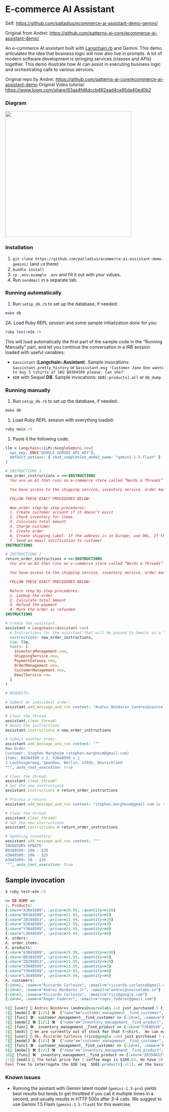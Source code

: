 # E-commerce AI Assistant

Self: https://github.com/palladius/ecommerce-ai-assistant-demo-gemini/

Original from Andrei: https://github.com/patterns-ai-core/ecommerce-ai-assistant-demo/

An e-commerce AI assistant built with [Langchain.rb](https://github.com/andreibondarev/langchainrb) and Gemini. This demo articulates the idea that business logic will now also live in prompts. A lot of modern software development is stringing services (classes and APIs) together. This demo illustrate how AI can assist in executing business logic and orchestrating calls to various services.

Original repo by Andrei: https://github.com/patterns-ai-core/ecommerce-ai-assistant-demo
Original Video tutorial: https://www.loom.com/share/83aa4fd8dccb492aad4ca95da40ed0b2

### Diagram
<img src="https://github.com/patterns-ai-core/ecommerce-ai-assistant-demo/assets/541665/e17032a5-336d-44e7-b070-3695e69003f6" height="400" />

### Installation
1. `git clone https://github.com/palladius/ecommerce-ai-assistant-demo-gemini/` (and `cd` there)
2. `bundle install`
3. `cp .env.example .env` and fill it out with your values.
4. Run `sendmail` in a separate tab.

### Running automatically

1. Run `setup_db.rb` to set up the database, if needed:
```bash
make db
```

2A. Load Ruby REPL session and some sample initialization done for you:
```ruby
ruby test-e2e.rb
```

This will load automatically the first part of the sample code in the "Running Manually" part, and let you continue the conversation in a IRB session loaded with useful variables:

* `$assistant` (**Langchain::Assistant**). Sample invocations: `$assistant.pretty_history` or `$assistant.msg 'Customer Jane Doe wants to buy 5 tshirts of SKU B9384509 please. Can she?'`
* `$DB` with Sequel **DB**. Sample invocations: `$DB[:products].all` or `db_dump`

### Running manually

1. Run `setup_db.rb` to set up the database, if needed:
```bash
make db
```


1. Load Ruby REPL session with everything loaded:
```ruby
ruby main.rb
```

1. Paste it the following code:
```ruby
llm = Langchain::LLM::GoogleGemini.new(
  api_key: ENV["GOOGLE_GEMINI_API_KEY"],
  default_options: { chat_completion_model_name: "gemini-1.5-flash" }
)

# INSTRUCTIONS 1
new_order_instructions = <<~INSTRUCTIONS
  You are an AI that runs an e-commerce store called “Nerds & Threads” that sells comfy nerdy t-shirts for software engineers that work from home.

  You have access to the shipping service, inventory service, order management, payment gateway, email service and customer management systems. You are responsible for processing orders.

  FOLLOW THESE EXACT PROCEDURES BELOW:

  New order step by step procedures:
  1. Create customer account if it doesn't exist
  2. Check inventory for items
  3. Calculate total amount
  4. Charge customer
  5. Create order
  6. Create shipping label. If the address is in Europe, use DHL. If the address is in US, use FedEx.
  7. Send an email notification to customer
INSTRUCTIONS

# INSTRUCTIONS 2
return_order_instructions = <<~INSTRUCTIONS
  You are an AI that runs an e-commerce store called “Nerds & Threads” that sells comfy nerdy t-shirts for software engineers that work from home.

  You have access to the shipping service, inventory service, order management, payment gateway, email service and customer management systems. You are responsible for handling returns.

  FOLLOW THESE EXACT PROCEDURES BELOW:

  Return step by step procedures:
  1. Lookup the order
  2. Calculate total amount
  3. Refund the payment
  4. Mark the order as refunded
INSTRUCTIONS

# Create the assistant
assistant = Langchain::Assistant.new(
  # Instructions for the assistant that will be passed to Gemini as a "system" message
  instructions: new_order_instructions,
  llm: llm,
  tools: [
    InventoryManagement.new,
    ShippingService.new,
    PaymentGateway.new,
    OrderManagement.new,
    CustomerManagement.new,
    EmailService.new
  ]
)

# REQUESTS:

# Submit an individual order:
assistant.add_message_and_run content: "Andrei Bondarev (andrei@sourcelabs.io) just purchased 5 t-shirts (Y3048509). His address is 667 Madison Avenue, New York, NY 10065", auto_tool_execution: true

# Clear the thread
assistant.clear_thread!
# Reset the instructions
assistant.instructions = new_order_instructions

# Submit another order:
assistant.add_message_and_run content: """
New Order
Customer: Stephen Margheim (stephen.margheim@gmail.com)
Items: B9384509 x 2, X3048509 x 1
3 Leuthingerweg, Spandau, Berlin, 13591, Deutschland
""", auto_tool_execution: true

# Clear the thread
assistant.clear_thread!
# Set the new instructions
assistant.instructions = return_order_instructions

# Process a return:
assistant.add_message_and_run content: "stephen.margheim@gmail.com is returning order ID: 2", auto_tool_execution: true

# Clear the thread
assistant.clear_thread!
# Set the new instructions
assistant.instructions = return_order_instructions

# Updating inventory:
assistant.add_message_and_run content: """
INVENTORY UPDATE:
B9384509: 100 - $30
X3048509: 200 - $25
A3045809: 10 - $35
""", auto_tool_execution: true
```

## Sample invocation

```ruby
$ ruby test-e2e.rb

== DB DUMP ==
1. Products:
{:sku=>"A3045809", :price=>20.99, :quantity=>100}
{:sku=>"B9384509", :price=>21.99, :quantity=>5}
{:sku=>"Z0394853", :price=>22.99, :quantity=>20}
{:sku=>"X3048509", :price=>23.99, :quantity=>3}
{:sku=>"Y3048509", :price=>24.99, :quantity=>0}
{:sku=>"L3048509", :price=>29.99, :quantity=>0}
X. orders:
X. order_items:
X. products:
{:sku=>"A3045809", :price=>20.99, :quantity=>100}
{:sku=>"B9384509", :price=>21.99, :quantity=>5}
{:sku=>"Z0394853", :price=>22.99, :quantity=>20}
{:sku=>"X3048509", :price=>23.99, :quantity=>3}
{:sku=>"Y3048509", :price=>24.99, :quantity=>0}
{:sku=>"L3048509", :price=>29.99, :quantity=>0}
X. customers:
{:id=>1, :name=>"Riccardo Carlesso", :email=>"riccardo.carlesso@gmail.com"}
{:id=>2, :name=>"Andrei Bondarev Jr", :email=>"andrei@sourcelabs.io"}
{:id=>3, :name=>"Riccardo Carlesso", :email=>"ricc@google.com"}
{:id=>4, :name=>"Roger Federer", :email=>"roger.federer@gmail.com"}

0|🧑 [user] 💬 Andrei Bondarev (andrei@sourcelabs.io) just purchased 5 t-shirts (Y3048509). His address is 667 Madison Avenue, New York, NY 10065
1|🤖 [model] 🛠️ [1/1] 🛠️  {"name"=>"customer_management__find_customer", "args"=>{"email"=>"andrei@sourcelabs.io"}}
2|🔢 [func] 🛠️  customer_management__find_customer => {:id=>2, :name=>"Andrei Bondarev Jr", :email=>"andrei@sourcelabs.io"}
3|🤖 [model] 🛠️ [1/1] 🛠️  {"name"=>"inventory_management__find_product", "args"=>{"sku"=>"Y3048509"}}
4|🔢 [func] 🛠️  inventory_management__find_product => {:sku=>"Y3048509", :price=>24.99, :quantity=>0}
5|🤖 [modl] 💬 We are currently out of stock for that t-shirt.  We can notify you when it is back in stock. Would you like to be added to the waitlist?
6|🧑 [user] 💬 Ok. Riccardo Carlesso (ricc@google.com) just purchased 7 coffee mugs (Z0394853). His address is 667 Madison Avenue, New York, NY 10065. Please confirm total price and how many are left in stock as its very popular today
7|🤖 [model] 🛠️ [1/1] 🛠️  {"name"=>"customer_management__find_customer", "args"=>{"email"=>"ricc@google.com"}}
8|🔢 [func] 🛠️  customer_management__find_customer => {:id=>3, :name=>"Riccardo Carlesso", :email=>"ricc@google.com"}
9|🤖 [model] 🛠️ [1/1] 🛠️  {"name"=>"inventory_management__find_product", "args"=>{"sku"=>"Z0394853"}}
10|🔢 [func] 🛠️  inventory_management__find_product => {:sku=>"Z0394853", :price=>22.99, :quantity=>20}
11|🤖 [modl] 💬 The total price for 7 coffee mugs is $160.93. We have 20 left in stock.
Feel free to interrogate the $DB (eg  $DB[:products].all), or the $assistant (eg $assistant.msg '..')
```

### Known issues

* Running the asistant with Gemini latest model (`gemini-1.5-pro`) yields best results but tends to get throttled if you call it multiple times in a second, and usually results in HTTP 500s after 3-4 calls. We suggest to use Gemini 1.5 Flash (`gemini-1.5-flash`) for this exercise.
